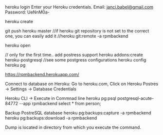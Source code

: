 heroku login
Enter your Heroku credentials.
Email: janci.babel@gmail.com
Password: UeNnM0a-

heroku create

git push heroku master
//if heroku git repository is not set to the correct one, you can easily add it
//heroku git:remote -a rpmbackend


heroku open

// only for the first time.. add postress support
heroku addons:create heroku-postgresql
//see some postgress configurations
heroku config
heroku pg


https://rpmbackend.herokuapp.com/


Connect to database on Heroku:
Go to heroku.com, Click on Heroku Postres  -> Settings -> Database Credentials

Heroku CLI -> Execute in Commnad line
heroku pg:psql postgresql-acute-84772 --app rpmbackend
select * from person;



Backup PostreSQL database
heroku pg:backups:capture -a rpmbackend
heroku pg:backups:download -a rpmbackend

Dump is located in directory from which you execute the command.
